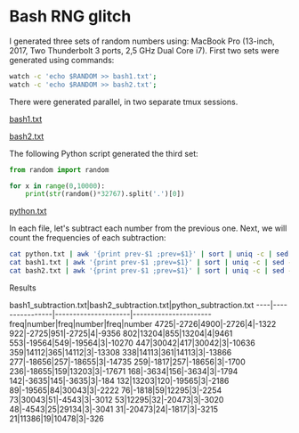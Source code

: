 # Bash RNG glitch

I generated three sets of random numbers using: MacBook Pro (13-inch, 2017, Two Thunderbolt 3 ports, 2,5 GHz Dual Core i7). First two sets were generated using commands:
```bash
watch -c 'echo $RANDOM >> bash1.txt';
watch -c 'echo $RANDOM >> bash2.txt';
```
There were generated parallel, in two separate tmux sessions.

[bash1.txt](./bash1.txt)

[bash2.txt](./bash2.txt)


The following Python script generated the third set:
```python
from random import random

for x in range(0,10000):
    print(str(random()*32767).split('.')[0])
```

[python.txt](./python.txt)


In each file, let's subtract each number from the previous one. Next, we will count the frequencies of each subtraction:
```bash
cat python.txt | awk '{print prev-$1 ;prev=$1}' | sort | uniq -c | sed -e 's/^ *//' | sort -t ' '  -k 1rn,2rn > python_subtraction.txt
cat bash1.txt | awk '{print prev-$1 ;prev=$1}' | sort | uniq -c | sed -e 's/^ *//' | sort -t ' '  -k 1rn,2rn > bash1_subtraction.txt
cat bash2.txt | awk '{print prev-$1 ;prev=$1}' | sort | uniq -c | sed -e 's/^ *//' | sort -t ' '  -k 1rn,2rn > bash2_subtraction.txt
```

Results

bash1_subtraction.txt|bash2_subtraction.txt|python_subtraction.txt
----|----------------|---------------------|----------------------
freq|number|freq|number|freq|number
4725|-2726|4900|-2726|4|-1322
922|-2725|951|-2725|4|-9356
802|13204|855|13204|4|9461
553|-19564|549|-19564|3|-10270
447|30042|417|30042|3|-10636
359|14112|365|14112|3|-13308
338|14113|361|14113|3|-13866
277|-18656|257|-18655|3|-14735
259|-1817|257|-18656|3|-1700
236|-18655|159|13203|3|-17671
168|-3634|156|-3634|3|-1794
142|-3635|145|-3635|3|-184
132|13203|120|-19565|3|-2186
89|-19565|84|30043|3|-2222
76|-1818|59|12295|3|-2254
73|30043|51|-4543|3|-3012
53|12295|32|-20473|3|-3020
48|-4543|25|29134|3|-3041
31|-20473|24|-1817|3|-3215
21|11386|19|10478|3|-326
